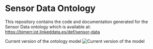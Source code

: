 # Sensor Data Ontology
This repository contains the code and documentation generated for the Sensor Data ontology which is available at:
https://bimerr.iot.linkeddata.es/def/sensor-data

Current version of the ontology model
![Current version of the model](https://github.com/oeg-upm/bimerr-senML/tree/master/diagrams/diagram.jpg "Sensor Data model")
